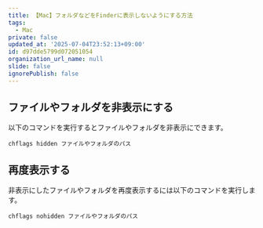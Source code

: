 ```yaml
---
title: 【Mac】フォルダなどをFinderに表示しないようにする方法
tags:
  - Mac
private: false
updated_at: '2025-07-04T23:52:13+09:00'
id: d97dde5799d072051054
organization_url_name: null
slide: false
ignorePublish: false
---
```

## ファイルやフォルダを非表示にする

以下のコマンドを実行するとファイルやフォルダを非表示にできます。

```terminal
chflags hidden ファイルやフォルダのパス
```

## 再度表示する

非表示にしたファイルやフォルダを再度表示するには以下のコマンドを実行します。

```terminal
chflags nohidden ファイルやフォルダのパス
```
